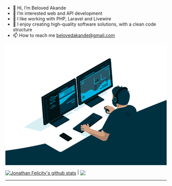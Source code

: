 
- 👋 Hi, I’m Beloved Akande
- 👀 I’m interested web and API development
- 🌱 I like working with PHP, Laravel and Livewire
- 💞️ I enjoy creating high-quality software solutions,  with a clean code structure
- 📫 How to reach me belovedakande@gmail.com

<div style="display: flex; align-items:center; justify-content-center;">
    <img src="fcf7fd0c619bb87706533079240915f3.gif">
</div>



<a href="https://github.com/beloved46/github-readme-stats"><img align="center" src="https://github-readme-stats.vercel.app/api?username=beloved46&show_icons=true&include_all_commits=true&theme=buefy&hide_border=true" alt="Jonathan Felicity's github stats" /></a> | <a href="https://github.com/beloved46/github-readme-stats"><img align="center" src="https://github-readme-stats.vercel.app/api/top-langs/?username=beloved46&layout=compact&theme=buefy&hide_border=true" /></a> 

---

